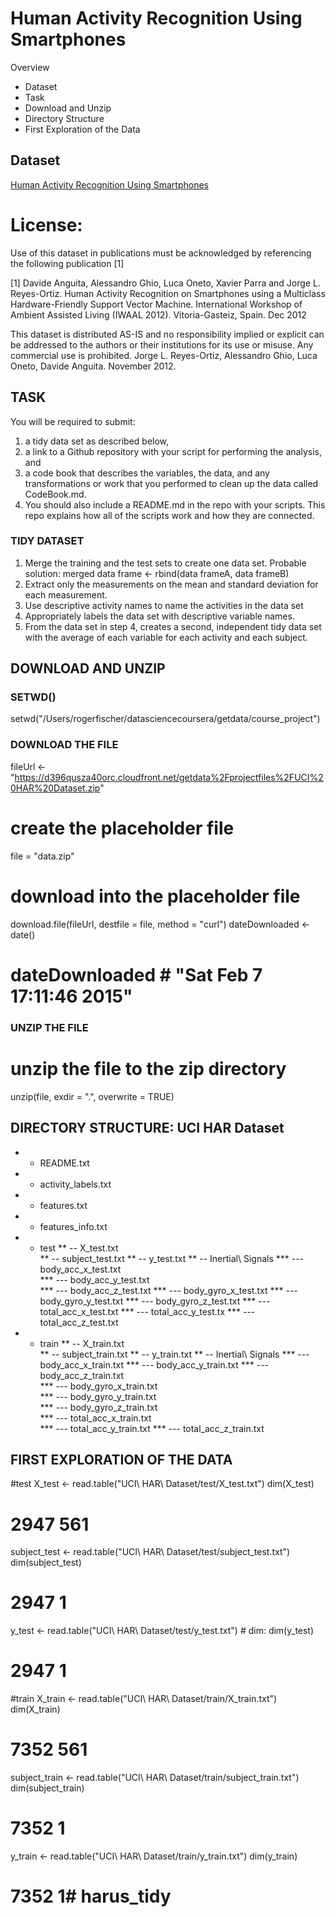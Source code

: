 # Human Activity Recognition Using Smartphones

Overview

* Dataset
* Task
* Download and Unzip
* Directory Structure
* First Exploration of the Data

## Dataset
[Human Activity Recognition Using Smartphones](http://archive.ics.uci.edu/ml/datasets/Human+Activity+Recognition+Using+Smartphones#)

License:
========
Use of this dataset in publications must be acknowledged by referencing the following 
publication [1] 

[1] Davide Anguita, Alessandro Ghio, Luca Oneto, Xavier Parra and Jorge L. Reyes-Ortiz. 
Human Activity Recognition on Smartphones using a Multiclass Hardware-Friendly Support
Vector Machine. International Workshop of Ambient Assisted Living (IWAAL 2012). Vitoria-Gasteiz, Spain. Dec 2012

This dataset is distributed AS-IS and no responsibility implied or explicit can be 
addressed to the authors or their institutions for its use or misuse. Any commercial use
is prohibited.
Jorge L. Reyes-Ortiz, Alessandro Ghio, Luca Oneto, Davide Anguita. November 2012.

## TASK

You will be required to submit: 
1) a tidy data set as described below, 
2) a link to a Github repository with your script for performing the analysis, and 
3) a code book that describes the variables, the data, and any transformations or work that you performed to clean up the data called CodeBook.md. 
4) You should also include a README.md in the repo with your scripts. 
This repo explains how all of the scripts work and how they are connected.  

### TIDY DATASET
1) Merge the training and the test sets to create one data set.
   Probable solution: merged data frame <- rbind(data frameA, data frameB)
2) Extract only the measurements on the mean and standard deviation for each measurement. 
3) Use descriptive activity names to name the activities in the data set
4) Appropriately labels the data set with descriptive variable names. 
5) From the data set in step 4, creates a second, independent tidy data set with the average of each variable for each activity and each subject.


## DOWNLOAD AND UNZIP

### SETWD()
setwd("/Users/rogerfischer/datasciencecoursera/getdata/course_project")

### DOWNLOAD THE FILE
fileUrl <- "https://d396qusza40orc.cloudfront.net/getdata%2Fprojectfiles%2FUCI%20HAR%20Dataset.zip"
# create the placeholder file
file = "data.zip"
# download into the placeholder file
download.file(fileUrl, destfile = file, method = "curl")
dateDownloaded <- date()
# dateDownloaded  # "Sat Feb  7 17:11:46 2015"

### UNZIP THE FILE
# unzip the file to the zip directory
unzip(file, exdir = ".", overwrite = TRUE)

## DIRECTORY STRUCTURE: UCI HAR Dataset
* - README.txt    
* - activity_labels.txt	
* - features.txt		
* - features_info.txt	
* - test
**  -- X_test.txt  	
**  -- subject_test.txt
**  -- y_test.txt
** -- Inertial\ Signals
*** --- body_acc_x_test.txt  
*** --- body_acc_y_test.txt  
*** --- body_acc_z_test.txt	
*** --- body_gyro_x_test.txt
*** --- body_gyro_y_test.txt
*** --- body_gyro_z_test.txt
*** --- total_acc_x_test.txt
*** --- total_acc_y_test.tx
*** --- total_acc_z_test.txt
* - train
** -- X_train.txt  	
** -- subject_train.txt	
** -- y_train.txt
** -- Inertial\ Signals
*** --- body_acc_x_train.txt
*** --- body_acc_y_train.txt
*** --- body_acc_z_train.txt  
*** --- body_gyro_x_train.txt  
*** --- body_gyro_y_train.txt  
*** --- body_gyro_z_train.txt	
*** --- total_acc_x_train.txt	
*** --- total_acc_y_train.txt
*** --- total_acc_z_train.txt


## FIRST EXPLORATION OF THE DATA
#test
X_test <- read.table("UCI\ HAR\ Dataset/test/X_test.txt")
dim(X_test)
# 2947  561
subject_test <- read.table("UCI\ HAR\ Dataset/test/subject_test.txt") 
dim(subject_test)
# 2947    1
y_test <- read.table("UCI\ HAR\ Dataset/test/y_test.txt") # dim: 
dim(y_test)
# 2947    1

#train
X_train <- read.table("UCI\ HAR\ Dataset/train/X_train.txt")
dim(X_train)
# 7352  561
subject_train <- read.table("UCI\ HAR\ Dataset/train/subject_train.txt")
dim(subject_train)
# 7352    1
y_train <- read.table("UCI\ HAR\ Dataset/train/y_train.txt")
dim(y_train)
# 7352    1# harus_tidy
